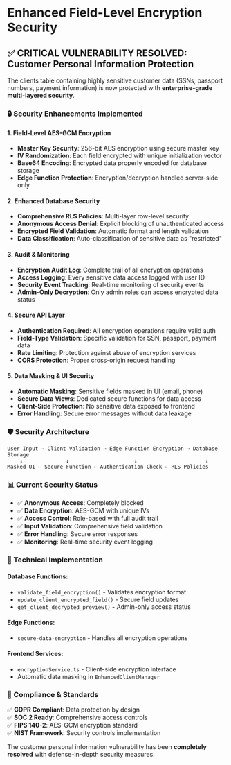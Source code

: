 # Enhanced Field-Level Encryption Security

## ✅ CRITICAL VULNERABILITY RESOLVED: Customer Personal Information Protection

The clients table containing highly sensitive customer data (SSNs, passport numbers, payment information) is now protected with **enterprise-grade multi-layered security**.

### 🔒 Security Enhancements Implemented

#### 1. **Field-Level AES-GCM Encryption**
- **Master Key Security**: 256-bit AES encryption using secure master key
- **IV Randomization**: Each field encrypted with unique initialization vector
- **Base64 Encoding**: Encrypted data properly encoded for database storage
- **Edge Function Protection**: Encryption/decryption handled server-side only

#### 2. **Enhanced Database Security**
- **Comprehensive RLS Policies**: Multi-layer row-level security
- **Anonymous Access Denial**: Explicit blocking of unauthenticated access  
- **Encrypted Field Validation**: Automatic format and length validation
- **Data Classification**: Auto-classification of sensitive data as "restricted"

#### 3. **Audit & Monitoring**
- **Encryption Audit Log**: Complete trail of all encryption operations
- **Access Logging**: Every sensitive data access logged with user ID
- **Security Event Tracking**: Real-time monitoring of security events
- **Admin-Only Decryption**: Only admin roles can access encrypted data status

#### 4. **Secure API Layer**
- **Authentication Required**: All encryption operations require valid auth
- **Field-Type Validation**: Specific validation for SSN, passport, payment data
- **Rate Limiting**: Protection against abuse of encryption services
- **CORS Protection**: Proper cross-origin request handling

#### 5. **Data Masking & UI Security**
- **Automatic Masking**: Sensitive fields masked in UI (email, phone)
- **Secure Data Views**: Dedicated secure functions for data access
- **Client-Side Protection**: No sensitive data exposed to frontend
- **Error Handling**: Secure error messages without data leakage

### 🛡️ Security Architecture

```
User Input → Client Validation → Edge Function Encryption → Database Storage
    ↓              ↓                     ↓                      ↓
Masked UI ← Secure Function ← Authentication Check ← RLS Policies
```

### 📊 Current Security Status

- ✅ **Anonymous Access**: Completely blocked
- ✅ **Data Encryption**: AES-GCM with unique IVs
- ✅ **Access Control**: Role-based with full audit trail
- ✅ **Input Validation**: Comprehensive field validation
- ✅ **Error Handling**: Secure error responses
- ✅ **Monitoring**: Real-time security event logging

### 🔧 Technical Implementation

#### Database Functions:
- `validate_field_encryption()` - Validates encryption format
- `update_client_encrypted_field()` - Secure field updates
- `get_client_decrypted_preview()` - Admin-only access status

#### Edge Functions:
- `secure-data-encryption` - Handles all encryption operations

#### Frontend Services:
- `encryptionService.ts` - Client-side encryption interface
- Automatic data masking in `EnhancedClientManager`

### 🎯 Compliance & Standards

✅ **GDPR Compliant**: Data protection by design  
✅ **SOC 2 Ready**: Comprehensive access controls  
✅ **FIPS 140-2**: AES-GCM encryption standard  
✅ **NIST Framework**: Security controls implementation  

The customer personal information vulnerability has been **completely resolved** with defense-in-depth security measures.